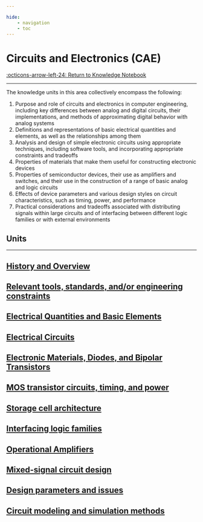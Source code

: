 ```yaml
---

hide:
    - navigation
    - toc
---
```

# Circuits and Electronics (CAE)

[:octicons-arrow-left-24: Return to Knowledge Notebook](/Knowledge-Notebook)

---

The knowledge units in this area collectively encompass the following:

1. Purpose and role of circuits and electronics in computer engineering, including key differences between analog and digital circuits, their implementations, and methods of approximating digital behavior with analog systems
2. Definitions and representations of basic electrical quantities and elements, as well as the relationships among them
3. Analysis and design of simple electronic circuits using appropriate techniques, including software tools, and incorporating appropriate constraints and tradeoffs
4. Properties of materials that make them useful for constructing electronic devices
5. Properties of semiconductor devices, their use as amplifiers and switches, and their use in the construction of a range of basic analog and logic circuits
6. Effects of device parameters and various design styles on circuit characteristics, such as timing, power, and performance
7. Practical considerations and tradeoffs associated with distributing signals within large circuits and of interfacing between different logic families or with external environments

## Units

---

<div class="container px-4 py-2" id="custom-cards">
    <div class="row row-cols-1 row-cols-lg-3 align-items-stretch g-4 py-3">
        <div class="col">
            <a href="01_History">
                <div class="card card-cover h-100 overflow-hidden text-white bg-dark rounded-5 shadow-lg">
                    <div class="d-flex flex-column h-100 p-5 pb-3 text-white text-shadow-1">
                        <h2>History and Overview</h2>
                    </div>
                </div>
            </a>
        </div>
        <div class="col">
            <a href="02_Tools-Standards-Constraints">
                <div class="card card-cover h-100 overflow-hidden text-white bg-dark rounded-5 shadow-lg">
                    <div class="d-flex flex-column h-100 p-5 pb-3 text-white text-shadow-1">
                        <h2>Relevant tools, standards, and/or engineering constraints</h2>
                    </div>
                </div>
            </a>
        </div>
        <div class="col">
            <a href="03_Quantities-Elements">
                <div class="card card-cover h-100 overflow-hidden text-white bg-dark rounded-5 shadow-lg">
                    <div class="d-flex flex-column h-100 p-5 pb-3 text-shadow-1">
                        <h2>Electrical Quantities and Basic Elements</h2>
                    </div>
                </div>
            </a>
        </div>
    </div>
    <div class="row row-cols-1 row-cols-lg-3 align-items-stretch g-4 py-3">
        <div class="col">
            <a href="04_Electrical-Circuits">
                <div class="card card-cover h-100 overflow-hidden text-white bg-dark rounded-5 shadow-lg">
                    <div class="d-flex flex-column h-100 p-5 pb-3 text-white text-shadow-1">
                        <h2>Electrical Circuits</h2>
                    </div>
                </div>
            </a>
        </div>
        <div class="col">
            <a href="05_Materials-Diodes-Bipolar">
                <div class="card card-cover h-100 overflow-hidden text-white bg-dark rounded-5 shadow-lg">
                    <div class="d-flex flex-column h-100 p-5 pb-3 text-white text-shadow-1">
                        <h2>Electronic Materials, Diodes, and Bipolar Transistors</h2>
                    </div>
                </div>
            </a>
        </div>
        <div class="col">
            <a href="06_MOS-Transistor">
                <div class="card card-cover h-100 overflow-hidden text-white bg-dark rounded-5 shadow-lg">
                    <div class="d-flex flex-column h-100 p-5 pb-3 text-shadow-1">
                        <h2>MOS transistor circuits, timing, and power</h2>
                    </div>
                </div>
            </a>
        </div>
    </div>
    <div class="row row-cols-1 row-cols-lg-3 align-items-stretch g-4 py-3">
        <div class="col">
            <a href="07_Storage-Cell">
                <div class="card card-cover h-100 overflow-hidden text-white bg-dark rounded-5 shadow-lg">
                    <div class="d-flex flex-column h-100 p-5 pb-3 text-white text-shadow-1">
                        <h2>Storage cell architecture</h2>
                    </div>
                </div>
            </a>
        </div>
        <div class="col">
            <a href="08_Interfacing-Logic-Families">
                <div class="card card-cover h-100 overflow-hidden text-white bg-dark rounded-5 shadow-lg">
                    <div class="d-flex flex-column h-100 p-5 pb-3 text-white text-shadow-1">
                        <h2>Interfacing logic families</h2>
                    </div>
                </div>
            </a>
        </div>
        <div class="col">
            <a href="09_Operational-Amplifiers">
                <div class="card card-cover h-100 overflow-hidden text-white bg-dark rounded-5 shadow-lg">
                    <div class="d-flex flex-column h-100 p-5 pb-3 text-shadow-1">
                        <h2>Operational Amplifiers</h2>
                    </div>
                </div>
            </a>
        </div>
    </div>
    <div class="row row-cols-1 row-cols-lg-3 align-items-stretch g-4 py-3">
        <div class="col">
            <a href="10_Mixed-Signal">
                <div class="card card-cover h-100 overflow-hidden text-white bg-dark rounded-5 shadow-lg">
                    <div class="d-flex flex-column h-100 p-5 pb-3 text-white text-shadow-1">
                        <h2>Mixed-signal circuit design</h2>
                    </div>
                </div>
            </a>
        </div>
        <div class="col">
            <a href="11_Design-Parameters-Issues">
                <div class="card card-cover h-100 overflow-hidden text-white bg-dark rounded-5 shadow-lg">
                    <div class="d-flex flex-column h-100 p-5 pb-3 text-white text-shadow-1">
                        <h2>Design parameters and issues</h2>
                    </div>
                </div>
            </a>
        </div>
        <div class="col">
            <a href="12_Circuit-Simulation">
                <div class="card card-cover h-100 overflow-hidden text-white bg-dark rounded-5 shadow-lg">
                    <div class="d-flex flex-column h-100 p-5 pb-3 text-shadow-1">
                        <h2>Circuit modeling and simulation methods</h2>
                    </div>
                </div>
            </a>
        </div>
    </div>
</div>
